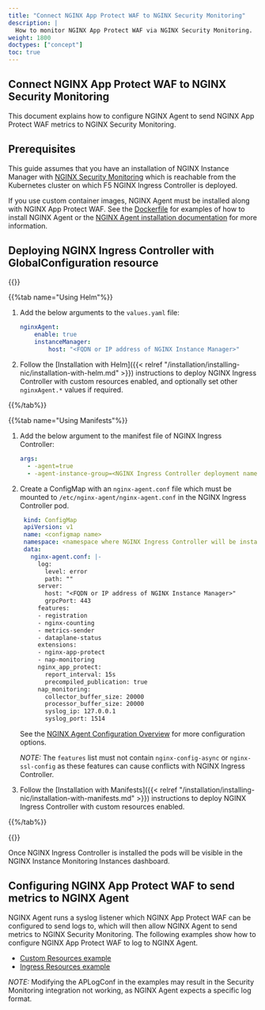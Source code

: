 ```yaml
---
title: "Connect NGINX App Protect WAF to NGINX Security Monitoring"
description: |
  How to monitor NGINX App Protect WAF via NGINX Security Monitoring.
weight: 1800
doctypes: ["concept"]
toc: true
---
```

## Connect NGINX App Protect WAF to NGINX Security Monitoring


This document explains how to configure NGINX Agent to send NGINX App Protect WAF metrics to NGINX Security Monitoring.

## Prerequisites

This guide assumes that you have an installation of NGINX Instance Manager with [NGINX Security Monitoring](https://docs.nginx.com/nginx-management-suite/installation/vm-bare-metal/install-security-monitoring/) which is reachable from the Kubernetes cluster on which F5 NGINX Ingress Controller is deployed.

If you use custom container images, NGINX Agent must be installed along with NGINX App Protect WAF. See the [Dockerfile](https://github.com/nginxinc/kubernetes-ingress/tree/v3.4.3/build/Dockerfile) for examples of how to install NGINX Agent or the [NGINX Agent installation documentation](https://docs.nginx.com/nginx-agent/installation-upgrade/) for more information.

## Deploying NGINX Ingress Controller with GlobalConfiguration resource

{{<tabs name="deploy-config-resource">}}

{{%tab name="Using Helm"%}}

1. Add the below arguments to the `values.yaml` file:
    ```yaml
    nginxAgent:
        enable: true
        instanceManager:
            host: "<FQDN or IP address of NGINX Instance Manager>"
    ```

2. Follow the [Installation with Helm]({{< relref "/installation/installing-nic/installation-with-helm.md" >}}) instructions to deploy NGINX Ingress Controller with custom resources enabled, and optionally set other `nginxAgent.*` values if required.

{{%/tab%}}

{{%tab name="Using Manifests"%}}

1. Add the below argument to the manifest file of NGINX Ingress Controller:

    ```yaml
    args:
      - -agent=true
      - -agent-instance-group=<NGINX Ingress Controller deployment name>
    ```

2. Create a ConfigMap with an `nginx-agent.conf` file which must be mounted to `/etc/nginx-agent/nginx-agent.conf` in the NGINX Ingress Controller pod.
   ```yaml
    kind: ConfigMap
    apiVersion: v1
    name: <configmap name>
    namespace: <namespace where NGINX Ingress Controller will be installed>
    data:
      nginx-agent.conf: |-
        log:
          level: error
          path: ""
        server:
          host: "<FQDN or IP address of NGINX Instance Manager>"
          grpcPort: 443
        features:
        - registration
        - nginx-counting
        - metrics-sender
        - dataplane-status
        extensions:
        - nginx-app-protect
        - nap-monitoring
        nginx_app_protect:
          report_interval: 15s
          precompiled_publication: true
        nap_monitoring:
          collector_buffer_size: 20000
          processor_buffer_size: 20000
          syslog_ip: 127.0.0.1
          syslog_port: 1514
   ```
   See the [NGINX Agent Configuration Overview](https://docs.nginx.com/nginx-agent/configuration/configuration-overview/) for more configuration options.

   *NOTE:* The `features` list must not contain `nginx-config-async` or `nginx-ssl-config` as these features can cause conflicts with NGINX Ingress Controller.

3. Follow the [Installation with Manifests]({{< relref "/installation/installing-nic/installation-with-manifests.md" >}}) instructions to deploy NGINX Ingress Controller with custom resources enabled.

{{%/tab%}}

{{</tabs>}}

Once NGINX Ingress Controller is installed the pods will be visible in the NGINX Instance Monitoring Instances dashboard.

## Configuring NGINX App Protect WAF to send metrics to NGINX Agent

NGINX Agent runs a syslog listener which NGINX App Protect WAF can be configured to send logs to, which will then allow NGINX Agent to send metrics to NGINX Security Monitoring. The following examples show how to configure NGINX App Protect WAF to log to NGINX Agent.

- [Custom Resources example](https://github.com/nginxinc/kubernetes-ingress/tree/v3.4.3/examples/custom-resources/security-monitoring)
- [Ingress Resources example](https://github.com/nginxinc/kubernetes-ingress/tree/v3.4.3/examples/ingress-resources/security-monitoring)

*NOTE:* Modifying the APLogConf in the examples may result in the Security Monitoring integration not working, as NGINX Agent expects a specific log format.
